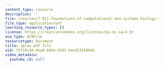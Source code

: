 ```yaml
---
content_type: resource
description: ''
file: /courses/7-91j-foundations-of-computational-and-systems-biology-spring-2014/f3f10cd44ea9b0da91816ae3215b8bb6_C95294_vvQY.pdf
file_type: application/pdf
learning_resource_types: []
license: https://creativecommons.org/licenses/by-nc-sa/4.0/
ocw_type: OCWFile
resourcetype: Document
title: 3play pdf file
uid: f3f10cd4-4ea9-b0da-9181-6ae3215b8bb6
video_metadata:
  youtube_id: null
---
```

